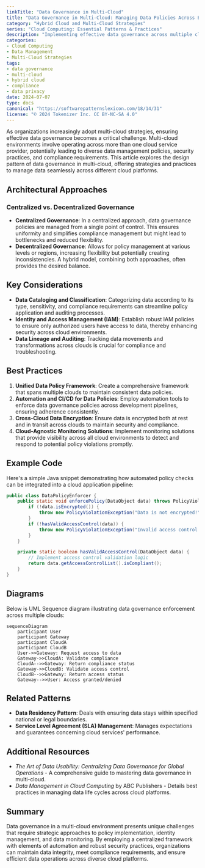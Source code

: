 ```yaml
---
linkTitle: "Data Governance in Multi-Cloud"
title: "Data Governance in Multi-Cloud: Managing Data Policies Across Environments"
category: "Hybrid Cloud and Multi-Cloud Strategies"
series: "Cloud Computing: Essential Patterns & Practices"
description: "Implementing effective data governance across multiple cloud environments to ensure data integrity, privacy, and compliance."
categories:
- Cloud Computing
- Data Management
- Multi-Cloud Strategies
tags:
- data governance
- multi-cloud
- hybrid cloud
- compliance
- data privacy
date: 2024-07-07
type: docs
canonical: "https://softwarepatternslexicon.com/18/14/31"
license: "© 2024 Tokenizer Inc. CC BY-NC-SA 4.0"
---
```



As organizations increasingly adopt multi-cloud strategies, ensuring effective data governance becomes a critical challenge. Multi-cloud environments involve operating across more than one cloud service provider, potentially leading to diverse data management policies, security practices, and compliance requirements. This article explores the design pattern of data governance in multi-cloud, offering strategies and practices to manage data seamlessly across different cloud platforms.

## Architectural Approaches

### Centralized vs. Decentralized Governance

- **Centralized Governance**: In a centralized approach, data governance policies are managed from a single point of control. This ensures uniformity and simplifies compliance management but might lead to bottlenecks and reduced flexibility.
- **Decentralized Governance**: Allows for policy management at various levels or regions, increasing flexibility but potentially creating inconsistencies. A hybrid model, combining both approaches, often provides the desired balance.

## Key Considerations

- **Data Cataloging and Classification**: Categorizing data according to its type, sensitivity, and compliance requirements can streamline policy application and auditing processes.
- **Identity and Access Management (IAM)**: Establish robust IAM policies to ensure only authorized users have access to data, thereby enhancing security across cloud environments.
- **Data Lineage and Auditing**: Tracking data movements and transformations across clouds is crucial for compliance and troubleshooting.

## Best Practices

1. **Unified Data Policy Framework**: Create a comprehensive framework that spans multiple clouds to maintain consistent data policies.
2. **Automation and CI/CD for Data Policies**: Employ automation tools to enforce data governance policies across development pipelines, ensuring adherence consistently.
3. **Cross-Cloud Data Encryption**: Ensure data is encrypted both at rest and in transit across clouds to maintain security and compliance.
4. **Cloud-Agnostic Monitoring Solutions**: Implement monitoring solutions that provide visibility across all cloud environments to detect and respond to potential policy violations promptly.

## Example Code

Here's a simple Java snippet demonstrating how automated policy checks can be integrated into a cloud application pipeline:

```java
public class DataPolicyEnforcer {
    public static void enforcePolicy(DataObject data) throws PolicyViolationException {
        if (!data.isEncrypted()) {
            throw new PolicyViolationException("Data is not encrypted!");
        }
        if (!hasValidAccessControl(data)) {
            throw new PolicyViolationException("Invalid access control detected!");
        }
    }

    private static boolean hasValidAccessControl(DataObject data) {
        // Implement access control validation logic
        return data.getAccessControlList().isCompliant();
    }
}
```

## Diagrams

Below is UML Sequence diagram illustrating data governance enforcement across multiple clouds:

```mermaid
sequenceDiagram
    participant User
    participant Gateway
    participant CloudA
    participant CloudB
    User->>Gateway: Request access to data
    Gateway->>CloudA: Validate compliance
    CloudA-->>Gateway: Return compliance status
    Gateway->>CloudB: Validate access control
    CloudB-->>Gateway: Return access status
    Gateway-->>User: Access granted/denied
```

## Related Patterns

- **Data Residency Pattern**: Deals with ensuring data stays within specified national or legal boundaries.
- **Service Level Agreement (SLA) Management**: Manages expectations and guarantees concerning cloud services' performance.

## Additional Resources

- *The Art of Data Usability: Centralizing Data Governance for Global Operations* - A comprehensive guide to mastering data governance in multi-cloud.
- *Data Management in Cloud Computing* by ABC Publishers - Details best practices in managing data life cycles across cloud platforms.

## Summary

Data governance in a multi-cloud environment presents unique challenges that require strategic approaches to policy implementation, identity management, and data monitoring. By employing a centralized framework with elements of automation and robust security practices, organizations can maintain data integrity, meet compliance requirements, and ensure efficient data operations across diverse cloud platforms.
